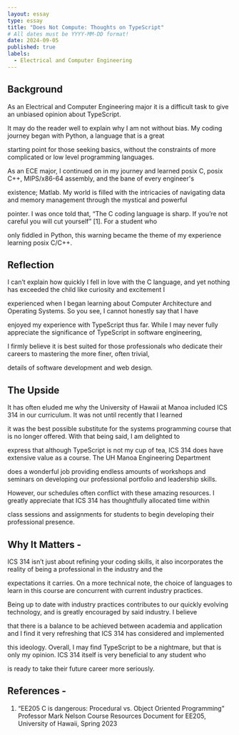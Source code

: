 ```yaml
---
layout: essay
type: essay
title: "Does Not Compute: Thoughts on TypeScript"
# All dates must be YYYY-MM-DD format!
date: 2024-09-05
published: true
labels:
  - Electrical and Computer Engineering
---
```


## Background 
  As an Electrical and Computer Engineering major it is a difficult task to give an unbiased opinion about TypeScript. 

It may do the reader well to explain why I am not without bias. My coding journey began with Python, a language that is a great 

starting point for those seeking basics, without the constraints of more complicated or low level programming languages. 

As an ECE major, I continued on in my journey and learned posix C, posix C++, MIPS/x86-64 assembly, and the bane of every engineer's 

existence; Matlab. My world is filled with the intricacies of navigating data and memory management through the mystical and powerful 

pointer. I was once told that, “The C coding language is sharp. If you’re not careful you will cut yourself” [1]. For a student who 

only fiddled in Python, this warning became the theme of my experience learning posix C/C++. 


## Reflection 
  I can’t explain how quickly I fell in love with the C language, and yet nothing has exceeded the child like curiosity and excitement I 

experienced when I began learning about Computer Architecture and Operating Systems. So you see, I cannot honestly say that I have 

enjoyed my experience with TypeScript thus far. While I may never fully appreciate the significance of TypeScript in software engineering,

I firmly believe it is best suited for those professionals who dedicate their careers to mastering the more finer, often trivial, 

details of software development and web design.


## The Upside 
  It has often eluded me why the University of Hawaii at Manoa included ICS 314 in our curriculum. It was not until recently that I learned 

it was the best possible substitute for the systems programming course that is no longer offered. With that being said, I am delighted to 

express that although TypeScript is not my cup of tea, ICS 314 does have extensive value as a course. The UH Manoa Engineering Department 

does a wonderful job providing endless amounts of workshops and seminars on developing our professional portfolio and leadership skills. 

However, our schedules often conflict with these amazing resources. I greatly appreciate that ICS 314 has thoughtfully allocated time within 

class sessions and assignments for students to begin developing their professional presence. 



## Why It Matters -
  ICS 314 isn’t just about refining your coding skills, it also incorporates the reality of being a professional in the industry and the 

expectations it carries. On a more technical note, the choice of languages to learn in this course are concurrent with current industry practices. 

Being up to date with industry practices contributes to our quickly evolving technology, and is greatly encouraged by said industry. I believe 

that there is a balance to be achieved between academia and application and I find it very refreshing that ICS 314 has considered and implemented 

this ideology. Overall, I may find TypeScript to be a nightmare, but that is only my opinion. ICS 314 itself is very beneficial to any student who 

is ready to take their future career more seriously.

## References -
1. “EE205 C is dangerous: Procedural vs. Object Oriented Programming” Professor Mark Nelson Course Resources Document for EE205,
   University of Hawaii, Spring 2023
